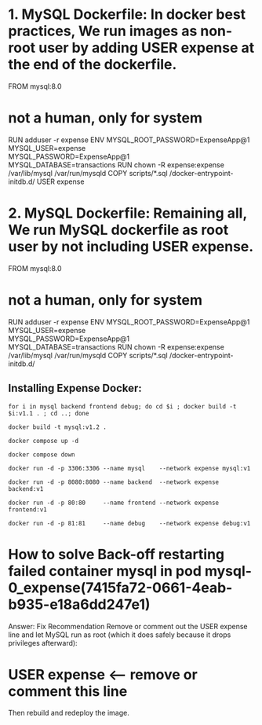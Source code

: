 # 1. MySQL Dockerfile: In docker best practices, We run images as non-root user by adding USER expense at the end of the dockerfile. 
FROM mysql:8.0
# not a human, only for system
RUN adduser -r expense
ENV MYSQL_ROOT_PASSWORD=ExpenseApp@1 \
    MYSQL_USER=expense \
    MYSQL_PASSWORD=ExpenseApp@1 \
    MYSQL_DATABASE=transactions
RUN chown -R expense:expense /var/lib/mysql /var/run/mysqld
COPY scripts/*.sql /docker-entrypoint-initdb.d/
USER expense


# 2. MySQL Dockerfile: Remaining all, We run MySQL dockerfile as root user by not including USER expense.
FROM mysql:8.0
# not a human, only for system
RUN adduser -r expense
ENV MYSQL_ROOT_PASSWORD=ExpenseApp@1 \
    MYSQL_USER=expense \
    MYSQL_PASSWORD=ExpenseApp@1 \
    MYSQL_DATABASE=transactions
RUN chown -R expense:expense /var/lib/mysql /var/run/mysqld
COPY scripts/*.sql /docker-entrypoint-initdb.d/



## Installing Expense Docker:

```
for i in mysql backend frontend debug; do cd $i ; docker build -t $i:v1.1 . ; cd ..; done
```

```
docker build -t mysql:v1.2 . 
```


```
docker compose up -d
```

```
docker compose down
```

```
docker run -d -p 3306:3306 --name mysql    --network expense mysql:v1
```
```
docker run -d -p 8080:8080 --name backend  --network expense backend:v1
```
```
docker run -d -p 80:80     --name frontend --network expense frontend:v1
```
```
docker run -d -p 81:81     --name debug    --network expense debug:v1
```

# How to solve Back-off restarting failed container mysql in pod mysql-0_expense(7415fa72-0661-4eab-b935-e18a6dd247e1)
Answer:
Fix Recommendation
Remove or comment out the USER expense line and let MySQL run as root (which it does safely because it drops privileges afterward):

# USER expense  <-- remove or comment this line
Then rebuild and redeploy the image.